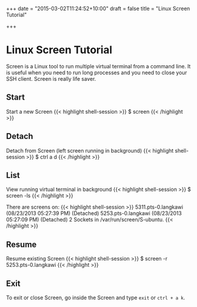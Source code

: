 +++
date = "2015-03-02T11:24:52+10:00"
draft = false
title = "Linux Screen Tutorial"

+++

# Linux Screen Tutorial

Screen is a Linux tool to run multiple virtual terminal from a command line. It is useful when you need to run long processes and you need to close your SSH client. Screen is really life saver.

## Start
Start a new Screen
{{< highlight shell-session >}}
$ screen
{{< /highlight >}}

## Detach
Detach from Screen (left screen running in background)
{{< highlight shell-session >}}
$ ctrl a d
{{< /highlight >}}

## List
View running virtual terminal in background
{{< highlight shell-session >}}
$ screen -ls
{{< /highlight >}}

There are screens on:
{{< highlight shell-session >}}
5311.pts-0.langkawi (08/23/2013 05:27:39 PM) (Detached)
5253.pts-0.langkawi (08/23/2013 05:27:09 PM) (Detached)
2 Sockets in /var/run/screen/S-ubuntu.
{{< /highlight >}}

## Resume
Resume existing Screen
{{< highlight shell-session >}}
$ screen -r 5253.pts-0.langkawi
{{< /highlight >}}

## Exit
To exit or close Screen, go inside the Screen and type `exit` or `ctrl + a k`.
